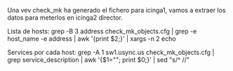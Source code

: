 Una vev check_mk ha generado el fichero para icinga1, vamos a extraer los datos para meterlos en icinga2 director.

Lista de hosts:
grep -B 3 address check_mk_objects.cfg | grep -e host_name -e address | awk '{print $2;}' | xargs -n 2 echo

Services por cada host:
grep -A 1 sw1.usync.us check_mk_objects.cfg | grep service_description | awk '{$1=""; print $0;}' | sed "s/^ //"
